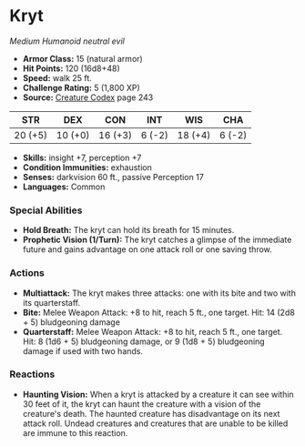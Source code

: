 # Kryt

*Medium* *Humanoid* *neutral evil*

- **Armor Class:** 15 (natural armor)
- **Hit Points:** 120 (16d8+48)
- **Speed:** walk 25 ft.
- **Challenge Rating:** 5 (1,800 XP)
- **Source:** [Creature Codex](https://koboldpress.com/kpstore/product/creature-codex-for-5th-edition-dnd) page 243

| STR | DEX | CON | INT | WIS | CHA |
| --- | --- | --- | --- | --- | --- |
| 20 (+5) | 10 (+0) | 16 (+3) | 6 (-2) | 18 (+4) | 6 (-2) |

- **Skills:** insight +7, perception +7
- **Condition Immunities:** exhaustion
- **Senses:** darkvision 60 ft., passive Perception 17
- **Languages:** Common

### Special Abilities

- **Hold Breath:** The kryt can hold its breath for 15 minutes.
- **Prophetic Vision (1/Turn):** The kryt catches a glimpse of the immediate future and gains advantage on one attack roll or one saving throw.

### Actions

- **Multiattack:** The kryt makes three attacks: one with its bite and two with its quarterstaff.
- **Bite:** Melee Weapon Attack: +8 to hit, reach 5 ft., one target. Hit: 14 (2d8 + 5) bludgeoning damage
- **Quarterstaff:** Melee Weapon Attack: +8 to hit, reach 5 ft., one target. Hit: 8 (1d6 + 5) bludgeoning damage, or 9 (1d8 + 5) bludgeoning damage if used with two hands.

### Reactions

- **Haunting Vision:** When a kryt is attacked by a creature it can see within 30 feet of it, the kryt can haunt the creature with a vision of the creature's death. The haunted creature has disadvantage on its next attack roll. Undead creatures and creatures that are unable to be killed are immune to this reaction.


